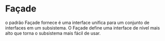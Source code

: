 # Façade

o padrão Façade fornece é uma interface unifica para um conjunto de interfaces em um subsistema. O Façade define uma interface de nível mais alto que torna o subsistema mais fácil de usar.
